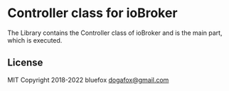 # Controller class for ioBroker
The Library contains the Controller class of ioBroker and is the main part, which is executed.

## License
MIT
Copyright 2018-2022 bluefox <dogafox@gmail.com>  
